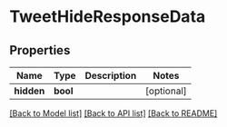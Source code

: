 # TweetHideResponseData


## Properties
Name | Type | Description | Notes
------------ | ------------- | ------------- | -------------
**hidden** | **bool** |  | [optional] 

[[Back to Model list]](../README.md#documentation-for-models) [[Back to API list]](../README.md#documentation-for-api-endpoints) [[Back to README]](../README.md)



